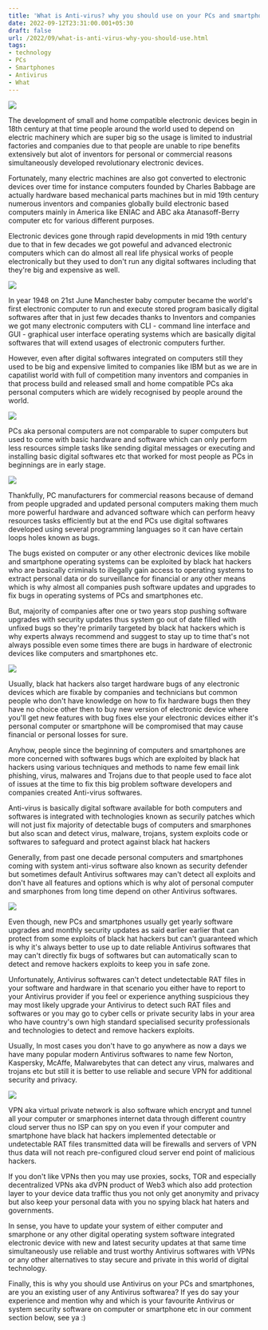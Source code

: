```yaml
---
title: 'What is Anti-virus? why you should use on your PCs and smartphones.'
date: 2022-09-12T23:31:00.001+05:30
draft: false
url: /2022/09/what-is-anti-virus-why-you-should-use.html
tags: 
- technology
- PCs
- Smartphones
- Antivirus
- What
---
```


 [![](https://lh3.googleusercontent.com/-AWmGN_OIlP0/Yx9z9dQXErI/AAAAAAAANsY/Sw8z388y1JgOEpIbZx4sZU-vkyzTcyWMwCNcBGAsYHQ/s1600/1663005679198275-0.png)](https://lh3.googleusercontent.com/-AWmGN_OIlP0/Yx9z9dQXErI/AAAAAAAANsY/Sw8z388y1JgOEpIbZx4sZU-vkyzTcyWMwCNcBGAsYHQ/s1600/1663005679198275-0.png) 

  

The development of small and home compatible electronic devices begin in 18th century at that time people around the world used to depend on electric machinery which are super big so the usage is limited to industrial factories and companies due to that people are unable to ripe benefits extensively but alot of inventors for personal or commercial reasons simultaneously developed revolutionary electronic devices.

  

Fortunately, many electric machines are also got converted to electronic devices over time for instance computers founded by Charles Babbage are actually hardware based mechanical parts machines but in mid 19th century numerous inventors and companies globally build electronic based computers mainly in America like ENIAC and ABC aka Atanasoff-Berry computer etc for various different purposes.

  

Electronic devices gone through rapid developments in mid 19th century due to that in few decades we got poweful and advanced electronic computers which can do almost all real life physical works of people electronically but they used to don't run any digital softwares including that they're big and expensive as well.

  

 [![](https://lh3.googleusercontent.com/-v1tLJtdUoiM/YyAEcXLJvwI/AAAAAAAANs0/7ur2uDhYL840K6_OVMhPueIuA4Oy1Xq-QCNcBGAsYHQ/s1600/1663042662736685-0.png)](https://lh3.googleusercontent.com/-v1tLJtdUoiM/YyAEcXLJvwI/AAAAAAAANs0/7ur2uDhYL840K6_OVMhPueIuA4Oy1Xq-QCNcBGAsYHQ/s1600/1663042662736685-0.png) 

  

In year 1948 on 21st June Manchester baby computer became the world's first electronic computer to run and execute stored program basically digital softwares after that in just few decades thanks to Inventors and companies we got many electronic computers with CLI - command line interface and GUI - graphical user interface operating systems which are basically digital softwares that will extend usages of electronic computers further.

  

However, even after digital softwares integrated on computers still they used to be big and expensive limited to companies like IBM but as we are in capatilist world with full of competition many inventors and companies in that process build and released small and home compatible PCs aka personal computers which are widely recognised by people around the world.

  

 [![](https://lh3.googleusercontent.com/-u0HzWQ6bcFY/YyAEZ1272xI/AAAAAAAANsw/6XdaEfQowUMtsNnGLihwOs-hDjpZNH5ZgCNcBGAsYHQ/s1600/1663042655989352-1.png)](https://lh3.googleusercontent.com/-u0HzWQ6bcFY/YyAEZ1272xI/AAAAAAAANsw/6XdaEfQowUMtsNnGLihwOs-hDjpZNH5ZgCNcBGAsYHQ/s1600/1663042655989352-1.png) 

  

  

PCs aka personal computers are not comparable to super computers but used to come with basic hardware and software which can only perform less resources simple tasks like sending digital messages or executing and installing basic digital softwares etc that worked for most people as PCs in beginnings are in early stage.

  

 [![](https://lh3.googleusercontent.com/-kRzoiv73kF8/YyAEYA6ddbI/AAAAAAAANss/AoPZC-A0ckYfOdnLnlh8nI__5FxqBtfqQCNcBGAsYHQ/s1600/1663042648087319-2.png)](https://lh3.googleusercontent.com/-kRzoiv73kF8/YyAEYA6ddbI/AAAAAAAANss/AoPZC-A0ckYfOdnLnlh8nI__5FxqBtfqQCNcBGAsYHQ/s1600/1663042648087319-2.png) 

  

Thankfully, PC manufacturers for commercial reasons because of demand from people upgraded and updated personal computers making them much more powerful hardware and advanced software which can perform heavy resources tasks efficiently but at the end PCs use digital softwares developed using several programming languages so it can have certain loops holes known as bugs.

  

The bugs existed on computer or any other electronic devices like mobile and smartphone operating systems can be exploited by black hat hackers who are basically criminals to illegally gain access to operating systems to extract personal data or do surveillance for financial or any other means which is why almost all companies push software updates and upgrades to fix bugs in operating systems of PCs and smartphones etc.

  

But, majority of companies after one or two years stop pushing software upgrades with security updates thus system go out of date filled with unfixed bugs so they're primarily targeted by black hat hackers which is why experts always recommend and suggest to stay up to time that's not always possible even some times there are bugs in hardware of electronic devices like computers and smartphones etc.

  

 [![](https://lh3.googleusercontent.com/-X2j8FOClcg0/YyAEWE5pUeI/AAAAAAAANso/Ug8A3fguBW8Dqo7xjMhAAEaCXdhrf9HJQCNcBGAsYHQ/s1600/1663042640677892-3.png)](https://lh3.googleusercontent.com/-X2j8FOClcg0/YyAEWE5pUeI/AAAAAAAANso/Ug8A3fguBW8Dqo7xjMhAAEaCXdhrf9HJQCNcBGAsYHQ/s1600/1663042640677892-3.png) 

  

Usually, black hat hackers also target hardware bugs of any electronic devices which are fixable by companies and technicians but common people who don't have knowledge on how to fix hardware bugs then they have no choice other then to buy new version of electronic device where you'll get new features with bug fixes else your electronic devices either it's personal computer or smartphone will be compromised that may cause financial or personal losses for sure.  

  

Anyhow, people since the beginning of computers and smartphones are more concerned with softwares bugs which are exploited by black hat hackers using various techniques and methods to name few email link phishing, virus, malwares and Trojans due to that people used to face alot of issues at the time to fix this big problem software developers and companies created Anti-virus softwares.

  

Anti-virus is basically digital software available for both computers and softwares is integrated with technologies known as securily patches which will not just fix majority of detectable bugs of computers and smarphones but also scan and detect virus, malware, trojans, system exploits code or softwares to safeguard and protect against black hat hackers 

  

Generally, from past one decade personal computers and smartphones coming with system anti-virus software also known as security defender but sometimes default Antivirus softwares may can't detect all exploits and don't have all features and options which is why alot of personal computer and smarphones from long time depend on other Antivirus softwares.

  

 [![](https://lh3.googleusercontent.com/-0vwih14PjNI/YyAEUYxmH2I/AAAAAAAANsk/IojTXl0y73gSnp8Uv42ahoHYEHE-eHtYgCNcBGAsYHQ/s1600/1663042636065145-4.png)](https://lh3.googleusercontent.com/-0vwih14PjNI/YyAEUYxmH2I/AAAAAAAANsk/IojTXl0y73gSnp8Uv42ahoHYEHE-eHtYgCNcBGAsYHQ/s1600/1663042636065145-4.png) 

  

Even though, new PCs and smartphones usually get yearly software upgrades and monthly security updates as said earlier earlier that can protect from some exploits of black hat hackers but can't guaranteed which is why it's always better to use up to date reliable Antivirus softwares that may can't directly fix bugs of softwares but can automatically scan to detect and remove hackers exploits to keep you in safe zone.

  

Unfortunately, Antivirus softwares can't detect undetectable RAT files in your software and hardware in that scenario you either have to report to your Antivirus provider if you feel or experience anything suspicious they may most likely upgrade your Antivirus to detect such RAT files and softwares or you may go to cyber cells or private security labs in your area who have country's own high standard specialised security professionals and technologies to detect and remove hackers exploits.

  

Usually, In most cases you don't have to go anywhere as now a days we have many popular modern Antivirus softwares to name few Norton, Kaspersky, McAffe, Malwarebytes that can detect any virus, malwares and trojans etc but still it is better to use reliable and secure VPN for additional security and privacy.

  

 [![](https://lh3.googleusercontent.com/-RSjCDHjvWsE/YyAETB4FXhI/AAAAAAAANsg/c1MnsCOsyAcRJIEq_uFYKPkPRvzLjTaqwCNcBGAsYHQ/s1600/1663042630591341-5.png)](https://lh3.googleusercontent.com/-RSjCDHjvWsE/YyAETB4FXhI/AAAAAAAANsg/c1MnsCOsyAcRJIEq_uFYKPkPRvzLjTaqwCNcBGAsYHQ/s1600/1663042630591341-5.png) 

  

VPN aka virtual private network is also software which encrypt and tunnel all your computer or smarphones internet data through different country cloud server thus no ISP can spy on you even if your computer and smartphone have black hat hackers implemented detectable or undetectable RAT files transmitted data will be firewalls and servers of VPN thus data will not reach pre-configured cloud server end point of malicious hackers.

  

If you don't like VPNs then you may use proxies, socks, TOR and especially decentralized VPNs aka dVPN product of Web3 which also add protection layer to your device data traffic thus you not only get anonymity and privacy but also keep your personal data with you no spying black hat haters and governments.

  

In sense, you have to update your system of either computer and smarphone or any other digital operating system software integrated electronic device with new and latest security updates at that same time simultaneously use reliable and trust worthy Antivirus softwares with VPNs or any other alternatives to stay secure and private in this world of digital technology.

  

Finally, this is why you should use Antivirus on your PCs and smartphones, are you an existing user of any Antivirus softwarea? If yes do say your experience and mention why and which is your favourite Antivirus or system security software on computer or smartphone etc in our comment section below, see ya :)